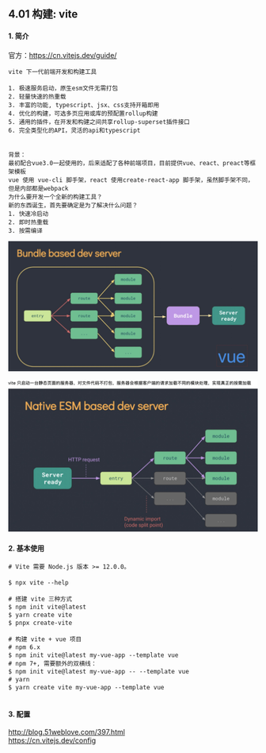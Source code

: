 ## 4.01 构建: vite

#### 1. 简介
官方：<https://cn.vitejs.dev/guide/>   
```
vite 下一代前端开发和构建工具

1. 极速服务启动，原生esm文件无需打包
2. 轻量快速的热重载
3. 丰富的功能, typescript、jsx、css支持开箱即用
4. 优化的构建，可选多页应用或库的预配置rollup构建
5. 通用的插件，在开发和构建之间共享rollup-superset插件接口
6. 完全类型化的API，灵活的api和typescript


背景：
最初配合vue3.0一起使用的，后来适配了各种前端项目，目前提供vue、react、preact等框架模板
vue 使用 vue-cli 脚手架，react 使用create-react-app 脚手架，虽然脚手架不同，但是内部都是webpack
为什么要开发一个全新的构建工具？
新的东西诞生，首先要确定是为了解决什么问题？
1. 快速冷启动
2. 即时热重载
3. 按需编译
```

![](./img/vite_01_01.jpg)

![](./img/vite_01_02.jpg)

#### 2. 基本使用
```
# Vite 需要 Node.js 版本 >= 12.0.0。

$ npx vite --help

# 搭建 vite 三种方式
$ npm init vite@latest
$ yarn create vite
$ pnpx create-vite

# 构建 vite + vue 项目
# npm 6.x
$ npm init vite@latest my-vue-app --template vue
# npm 7+, 需要额外的双横线：
$ npm init vite@latest my-vue-app -- --template vue
# yarn
$ yarn create vite my-vue-app --template vue


```

#### 3. 配置
<http://blog.51weblove.com/397.html>    
<https://cn.vitejs.dev/config>    
```

```